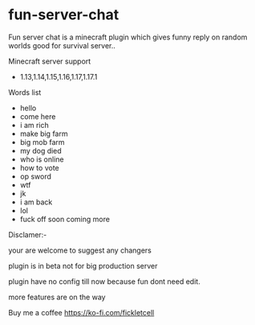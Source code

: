 # fun-server-chat
Fun server chat is a minecraft plugin which gives funny reply on random worlds good for survival server..

Minecraft server support
- 1.13,1.14,1.15,1.16,1.17,1.17.1

Words list
- hello
- come here
- i am rich
- make big farm
- big mob farm
- my dog died
- who is online 
- how to vote
- op sword
- wtf
- jk
- i am back
- lol
- fuck off
soon coming more

Disclamer:-

your are welcome to suggest any changers

plugin is in beta not for big production server

plugin have no config till now because fun dont need edit.

more features are on the way

Buy me a coffee
https://ko-fi.com/fickletcell
